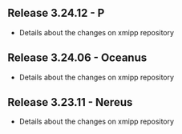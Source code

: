 ## Release 3.24.12 - P
   - Details about the changes on xmipp repository

## Release 3.24.06 - Oceanus
   - Details about the changes on xmipp repository

## Release 3.23.11 - Nereus
   - Details about the changes on xmipp repository

